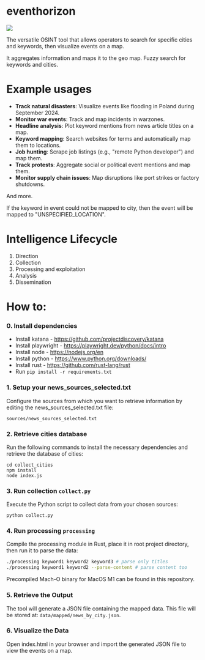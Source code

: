 # eventhorizon

<img src="https://raw.githubusercontent.com/krystianbajno/eventhorizon/main/images/image.png"/>

The versatile OSINT tool that allows operators to search for specific cities and keywords, then visualize events on a map. 

It aggregates information and maps it to the geo map. Fuzzy search for keywords and cities.

# Example usages 

- **Track natural disasters**: Visualize events like flooding in Poland during September 2024.
- **Monitor war events**: Track and map incidents in warzones.
- **Headline analysis**: Plot keyword mentions from news article titles on a map.
- **Keyword mapping**: Search websites for terms and automatically map them to locations.
- **Job hunting**: Scrape job listings (e.g., "remote Python developer") and map them.
- **Track protests**: Aggregate social or political event mentions and map them.
- **Monitor supply chain issues**: Map disruptions like port strikes or factory shutdowns.

And more.

If the keyword in event could not be mapped to city, then the event will be mapped to "UNSPECIFIED_LOCATION".

# Intelligence Lifecycle
1. Direction
2. Collection
3. Processing and exploitation
4. Analysis
5. Dissemination

# How to:

### 0. Install dependencies
- Install katana - https://github.com/projectdiscovery/katana
- Install playwright - https://playwright.dev/python/docs/intro 
- Install node - https://nodejs.org/en
- Install python - https://www.python.org/downloads/
- Install rust - https://github.com/rust-lang/rust
- Run `pip install -r requirements.txt`

### 1. Setup your news_sources_selected.txt
Configure the sources from which you want to retrieve information by editing the news_sources_selected.txt file:
```
sources/news_sources_selected.txt
```

### 2. Retrieve cities database
Run the following commands to install the necessary dependencies and retrieve the database of cities:
```
cd collect_cities
npm install
node index.js
```

### 3. Run collection `collect.py`
Execute the Python script to collect data from your chosen sources:
```
python collect.py
```

### 4. Run processing `processing`
Compile the processing module in Rust, place it in root project directory, then run it to parse the data:

```bash
./processing keyword1 keyword2 keyword3 # parse only titles
./processing keyword1 keyword2 --parse-content # parse content too
```

Precompiled Mach-O binary for MacOS M1 can be found in this repository.

### 5. Retrieve the Output 
The tool will generate a JSON file containing the mapped data. This file will be stored at:
`data/mapped/news_by_city.json`.

### 6. Visualize the Data 
Open index.html in your browser and import the generated JSON file to view the events on a map.
